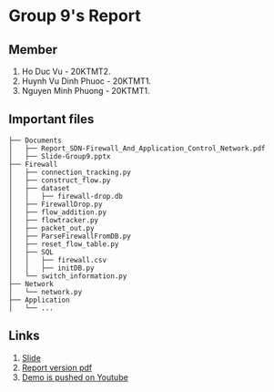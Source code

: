 # Group 9's Report
## Member
1. Ho Duc Vu - 20KTMT2.
2. Huynh Vu Dinh Phuoc - 20KTMT1.
3. Nguyen Minh Phuong - 20KTMT1.
## Important files 
```
├── Documents
│   ├── Report_SDN-Firewall_And_Application_Control_Network.pdf
│   ├── Slide-Group9.pptx
├── Firewall
│   ├── connection_tracking.py
│   ├── construct_flow.py
│   ├── dataset
│   │   ├── firewall-drop.db
│   ├── FirewallDrop.py
│   ├── flow_addition.py
│   ├── flowtracker.py
│   ├── packet_out.py
│   ├── ParseFirewallFromDB.py
│   ├── reset_flow_table.py
│   ├── SQL
│   │   ├── firewall.csv
│   │   ├── initDB.py
│   └── switch_information.py
├── Network
│   └── network.py
├── Application
│   └── ... 
```
## Links
1. [Slide](https://github.com/HODUCVU/SDN_Firewall/blob/Report/Documents/Slide-Group9.pptx)
2. [Report version pdf](https://github.com/HODUCVU/SDN_Firewall/blob/Report/Documents/SDN-Firewall_And_Application_Control_Network.pdf) 
3. [Demo is pushed on Youtube](https://www.youtube.com/watch?v=Y4_bdANML4c&fbclid=IwAR0CCl0YLMpUoshtkUvCrPExZ2ZvN3odxbjxDokLjhsl_V-wVNAzPE99YIA)
<!-- # SDN_Firewall -->
<!-- ## My Topic -->
<!-- * Structure Network -->
<!-- ``` -->
<!-- Three directly connected switches plus a host attached to each switch  -->
<!-- with a remote RYU SDN Controller (c0): -->
<!--                 _ _ _ _ _ c0_ _ _ _ _ _ -->
<!--               /           |             \ -->
<!--              /            |              \ -->
<!--             /             |               \ -->
<!--            /              |                \ -->
<!--           /               |                 \ -->
<!--      ----s1--------------s2-----------------s3------ -->
<!--     / /  |  \ \     / /  |  \ \      /   /  |   \   \ -->
<!--    h1 h2 h3 h4 h5  h6 h7 h8 h9 h10  h11 h12 h13 h14 h15 -->
<!-- ``` -->
<!-- * Implement -->
<!-- ``` -->
<!-- > cd Network  -->
<!-- > sudo python3 network.py -->
<!---->
<!-- mininet> net -->
<!-- h1 h1-eth0:s1-eth2 -->
<!-- h2 h2-eth0:s1-eth3 -->
<!-- h3 h3-eth0:s1-eth4 -->
<!-- h4 h4-eth0:s1-eth5 -->
<!-- h5 h5-eth0:s1-eth6 -->
<!-- h6 h6-eth0:s2-eth3 -->
<!-- h7 h7-eth0:s2-eth4 -->
<!-- h8 h8-eth0:s2-eth5 -->
<!-- h9 h9-eth0:s2-eth6 -->
<!-- h10 h10-eth0:s2-eth7 -->
<!-- h11 h11-eth0:s3-eth2 -->
<!-- h12 h12-eth0:s3-eth3 -->
<!-- h13 h13-eth0:s3-eth4 -->
<!-- h14 h14-eth0:s3-eth5 -->
<!-- h15 h15-eth0:s3-eth6 -->
<!-- s1 lo:  s1-eth1:s2-eth1 s1-eth2:h1-eth0 s1-eth3:h2-eth0 s1-eth4:h3-eth0 s1-eth5:h4-eth0 s1-eth6:h5-eth0 -->
<!-- s2 lo:  s2-eth1:s1-eth1 s2-eth2:s3-eth1 s2-eth3:h6-eth0 s2-eth4:h7-eth0 s2-eth5:h8-eth0 s2-eth6:h9-eth0 s2-eth7:h10-eth0 -->
<!-- s3 lo:  s3-eth1:s2-eth2 s3-eth2:h11-eth0 s3-eth3:h12-eth0 s3-eth4:h13-eth0 s3-eth5:h14-eth0 s3-eth6:h15-eth0 -->
<!-- c0 -->
<!-- ``` -->
<!-- <!-- ## Works --> 
<!-- <!-- 1. Check query database from rules. -- Done -->
<!-- <!-- 2. Covert database from 'ALLOW' to 'DROP'. -- Done --> 
<!-- <!-- 3. Create rule check times send packet from source IP Address. -- Done --> 
<!-- <!-- 4. Run on project' network (3 switch). -- Done --> 
<!---->
<!-- # Demo on Application -->
<!-- Video demo is pushed on [Youtube](https://www.youtube.com/watch?v=Y4_bdANML4c&fbclid=IwAR0CCl0YLMpUoshtkUvCrPExZ2ZvN3odxbjxDokLjhsl_V-wVNAzPE99YIA) -->
